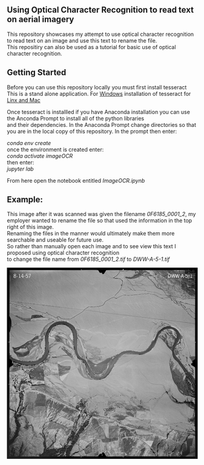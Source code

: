 ## Using Optical Character Recognition to read text on aerial imagery
This repository showcases my attempt to use optical character recognition to read text on an image and use this text to rename the file.  
This repositiry can also be used as a tutorial for basic use of optical character recognition.

## Getting Started
Before you can use this repository locally you must first install tesseract  
This is a stand alone application. For [Windows](https://github.com/UB-Mannheim/tesseract/wiki) installation of tesseract for [Linx and Mac](https://github.com/tesseract-ocr/tesseract/wiki#windows)
 
Once tesseract is installled if you have Anaconda installation you can use the Anconda Prompt to install all of the python libraries  
and their dependencies. In the Anaconda Prompt change directories so that you are in the local copy of this repository. In the prompt then enter: 

*conda env create*  
once the environment is created enter:  
*conda activate imageOCR*  
then enter:  
*jupyter lab*

From here open the notebook entitled *ImageOCR.ipynb*

## Example:
This image after it was scanned was given the filename *0F6185_0001_2*, my employer wanted to rename the file so that used the information in the top right of this image.  
Renaming the files in the manner would ultimately make them more searchable and useable for future use.  
So rather than manually open each image and to see view this text I proposed using optical character recognition  
to change the file name from *0F6185_0001_2.tif* to *DWW-A-5-1.tif*

![Historic Scanned Forest Service Imagery](images/singleImage/0F6185_0001_2.png?raw=true)

